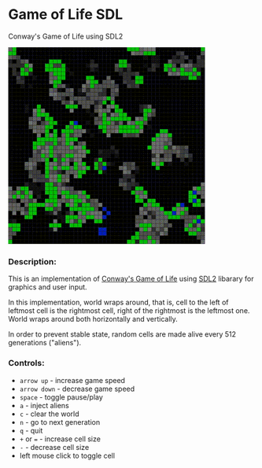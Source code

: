 # Game of Life SDL
Conway's Game of Life using SDL2

![Game demo](demo.gif)

### Description:

This is an implementation of [Conway's Game of Life](https://en.wikipedia.org/wiki/Conway%27s_Game_of_Life) using [SDL2](https://www.libsdl.org/) libarary for graphics and user input.

In this implementation, world wraps around, that is, cell to the left of leftmost cell is the rightmost cell, right of the rightmost is the leftmost one. World wraps around both horizontally and vertically.

In order to prevent stable state, random cells are made alive every 512 generations ("aliens").

### Controls:

- `arrow up` - increase game speed
- `arrow down` - decrease game speed
- `space` - toggle pause/play
- `a` - inject aliens
- `c` - clear the world
- `n` - go to next generation
- `q` - quit
- `+` or `=` - increase cell size
- `-` - decrease cell size
- left mouse click to toggle cell

